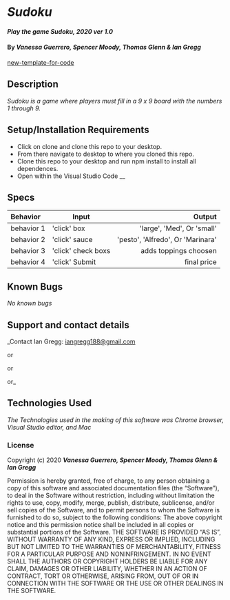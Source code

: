 # _Sudoku_

#### _Play the game Sudoku, 2020 ver 1.0_

#### By _Vanessa Guerrero, Spencer Moody, Thomas Glenn & Ian Gregg_
[new-template-for-code](https://github.com/oldgregg89/updated-new-template-)

## Description

_Sudoku is a game where players must fill in a 9 x 9 board with the numbers 1 through 9._

## Setup/Installation Requirements


* Click on clone and clone this repo to your desktop.
* From there navigate to desktop to where you cloned this repo.
* Clone this repo to your desktop and run npm install to install all dependences.
* Open within the Visual Studio Code
__

## Specs

| Behavior    | Input | Output |
| :---------- | ----- | -----: |
| behavior 1 | 'click' box | 'large', 'Med', Or 'small' |
| behavior 2 | 'click' sauce | 'pesto', 'Alfredo', Or 'Marinara'  |
| behavior 3 | 'click' check boxs | adds toppings choosen |
| behavior 4 | 'click' Submit | final price |


## Known Bugs

_No known bugs_

## Support and contact details

_Contact Ian Gregg: <iangregg188@gmail.com>

or

or

or_

## Technologies Used

_The Technologies used in the making of this software was Chrome browser, Visual Studio editor, and Mac_

### License

Copyright (c) 2020 **_Vanessa Guerrero, Spencer Moody, Thomas Glenn & Ian Gregg_**

Permission is hereby granted, free of charge, to any person obtaining a copy of this software and associated documentation files (the “Software”), to deal in the Software without restriction, including without limitation the rights to use, copy, modify, merge, publish, distribute, sublicense, and/or sell copies of the Software, and to permit persons to whom the Software is furnished to do so, subject to the following conditions:
The above copyright notice and this permission notice shall be included in all copies or substantial portions of the Software.
THE SOFTWARE IS PROVIDED “AS IS”, WITHOUT WARRANTY OF ANY KIND, EXPRESS OR IMPLIED, INCLUDING BUT NOT LIMITED TO THE WARRANTIES OF MERCHANTABILITY, FITNESS FOR A PARTICULAR PURPOSE AND NONINFRINGEMENT. IN NO EVENT SHALL THE AUTHORS OR COPYRIGHT HOLDERS BE LIABLE FOR ANY CLAIM, DAMAGES OR OTHER LIABILITY, WHETHER IN AN ACTION OF CONTRACT, TORT OR OTHERWISE, ARISING FROM, OUT OF OR IN CONNECTION WITH THE SOFTWARE OR THE USE OR OTHER DEALINGS IN THE SOFTWARE.
